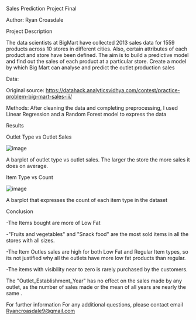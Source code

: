 Sales Prediction Project Final

Author: Ryan Croasdale

Project Description

The data scientists at BigMart have collected 2013 sales data for 1559 products across 10 stores in different cities. Also, certain attributes of each product and store have been defined. The aim is to build a predictive model and find out the sales of each product at a particular store. Create a model by which Big Mart can analyse and predict the outlet production sales

Data:

Original source: https://datahack.analyticsvidhya.com/contest/practice-problem-big-mart-sales-iii/

Methods:
After cleaning the data and completing preprocessing, I used Linear Regression and a Random Forest model to express the data

Results

Outlet Type vs Outlet Sales

![image](https://user-images.githubusercontent.com/105382201/176932310-c29e25f1-3953-4c9b-be15-01e987d80027.png)

A barplot of outlet type vs outlet sales. The larger the store the more sales it does on average.

Item Type vs Count

![image](https://user-images.githubusercontent.com/105382201/176947558-b04d24aa-a6a1-4ef8-add1-c1b65f61f5e8.png)

A barplot that expresses the count of each item type in the dataset

Conclusion

-The Items bought are more of Low Fat

-"Fruits and vegetables" and "Snack food" are the most sold items in all the stores with all sizes.

-The Item Outles sales are high for both Low Fat and Regular Item types, so its not justified why all the outlets have more low fat products than regular.

-The items with visibility near to zero is rarely purchased by the customers.

The "Outlet_Establishment_Year" has no effect on the sales made by any outlet, as the number of sales made or the mean of all years are nearly the same .


For further information
For any additional questions, please contact email
Ryancroasdale9@gmail.com
